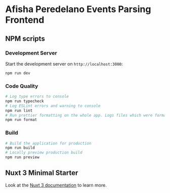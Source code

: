 # Afisha Peredelano Events Parsing Frontend

## NPM scripts

### Development Server

Start the development server on `http://localhost:3000`:

```bash
npm run dev
```

### Code Quality

```bash
# Log type errors to console
npm run typecheck
# Log ESLint errors and warning to console
npm run lint
# Run prettier formatting on the whole app. Logs files which were formatted
npm run format
```

### Build

```bash
# Build the application for production
npm run build
# Locally preview production build
npm run preview
```

## Nuxt 3 Minimal Starter

Look at the [Nuxt 3 documentation](https://nuxt.com/docs/getting-started/introduction) to learn more.
